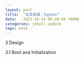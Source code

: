 ```yaml
---
layout: post
title:  "论文阅读：hypsec"
date:   2023-10-24 00:28:56 +0800
categories: jekyll update
tags: note
---
```



3 Design

3.1 Boot and Initialization